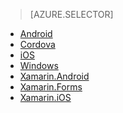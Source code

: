 > [AZURE.SELECTOR]
- [Android](../articles/app-service-mobile-android-get-started-users.md)
- [Cordova](../articles/app-service-mobile-cordova-get-started-users.md)
- [iOS](../articles/app-service-mobile-ios-get-started-users.md)
- [Windows](../articles/app-service-mobile-windows-store-dotnet-get-started-users.md)
- [Xamarin.Android](../articles/app-service-mobile-xamarin-android-get-started-users.md)
- [Xamarin.Forms](../articles/app-service-mobile-xamarin-forms-get-started-users.md)
- [Xamarin.iOS](../articles/app-service-mobile-xamarin-ios-get-started-users.md)

<!---HONumber=AcomDC_0218_2016-->
